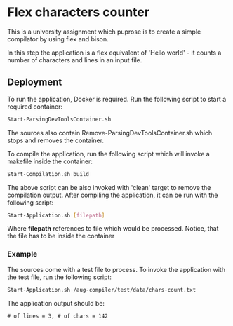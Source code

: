 # Flex characters counter

This is a university assignment which puprose is to create a simple compilator by using flex and bison.

In this step the application is a flex equivalent of 'Hello world' - it counts a number of characters and lines in an input file.

## Deployment

To run the application, Docker is required. Run the following script to start a required container:
```sh
Start-ParsingDevToolsContainer.sh
```
The sources also contain Remove-ParsingDevToolsContainer.sh which stops and removes the container.

To compile the application, run the following script which will invoke a makefile inside the container:
```sh
Start-Compilation.sh build
```
The above script can be also invoked with 'clean' target to remove the compilation output.
After compiling the application, it can be run with the following script:
```sh
Start-Application.sh [filepath]
```
Where **filepath** references to file which would be processed. Notice, that the file has to be inside the container

### Example

The sources come with a test file to process. To invoke the application with the test file, run the following script:
```sh
Start-Application.sh /aug-compiler/test/data/chars-count.txt
```

The application output should be:
```
# of lines = 3, # of chars = 142
```
